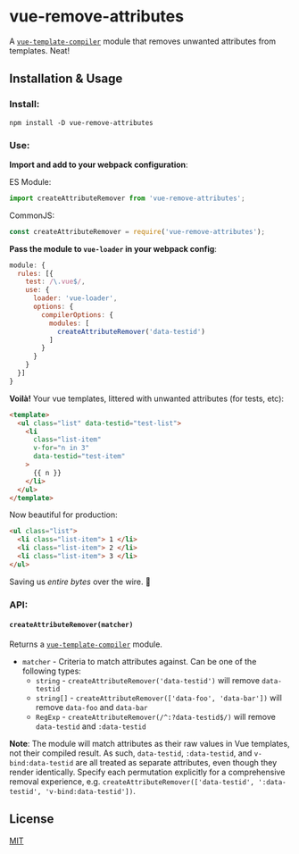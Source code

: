 
# vue-remove-attributes
A [`vue-template-compiler`](https://github.com/vuejs/vue/tree/dev/packages/vue-template-compiler) module that removes unwanted attributes from templates. Neat!


## Installation & Usage
### Install:
```
npm install -D vue-remove-attributes
```

### Use:
**Import and add to your webpack configuration**:

ES Module:
```javascript
import createAttributeRemover from 'vue-remove-attributes';
```
CommonJS:
```javascript
const createAttributeRemover = require('vue-remove-attributes');
```

**Pass the module to `vue-loader` in your webpack config**:
```javascript
module: {
  rules: [{
    test: /\.vue$/,
    use: {
      loader: 'vue-loader',
      options: {
        compilerOptions: {
          modules: [
            createAttributeRemover('data-testid')
          ]
        }
      }
    }
  }]
}
```

**Voilà!** Your vue templates, littered with unwanted attributes (for tests, etc):
```html
<template>
  <ul class="list" data-testid="test-list">
    <li
      class="list-item"
      v-for="n in 3"
      data-testid="test-item"
    >
      {{ n }}
    </li>
  </ul>
</template>
```
Now beautiful for production:
```html
<ul class="list">
  <li class="list-item"> 1 </li>
  <li class="list-item"> 2 </li>
  <li class="list-item"> 3 </li>
</ul>
```
Saving us _entire bytes_ over the wire. :rocket:

### API:
#### `createAttributeRemover(matcher)`
Returns a [`vue-template-compiler`](https://github.com/vuejs/vue/tree/dev/packages/vue-template-compiler) module.
* `matcher` - Criteria to match attributes against. Can be one of the following types:
  * `string` - `createAttributeRemover('data-testid')` will remove `data-testid`
  * `string[]` - `createAttributeRemover(['data-foo', 'data-bar'])` will remove `data-foo` and `data-bar`
  * `RegExp` - `createAttributeRemover(/^:?data-testid$/)` will remove `data-testid` and `:data-testid`

**Note**: The module will match attributes as their raw values in Vue templates, not their compiled result. As such, `data-testid`, `:data-testid`, and `v-bind:data-testid` are all treated as separate attributes, even though they render identically. Specify each permutation explicitly for a comprehensive removal experience, e.g. `createAttributeRemover(['data-testid', ':data-testid', 'v-bind:data-testid'])`.


## License
[MIT](https://github.com/emensch/vue-remove-attributes/blob/master/LICENSE)